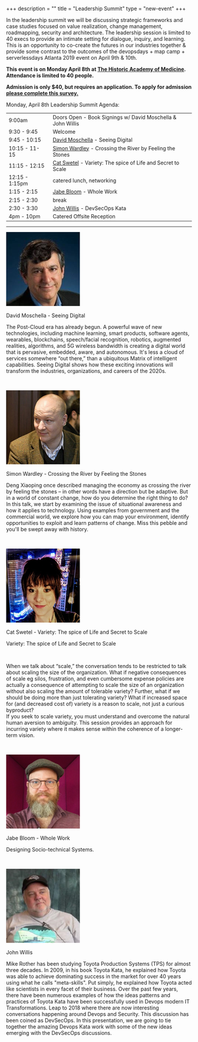 +++
description = ""
title = "Leadership Summit"
type = "new-event"
+++
<p>
In the leadership summit we will be discussing strategic frameworks and case studies focused on value realization, change management, roadmapping, security and architecture. The leadership session is limited to 40 execs to provide an intimate setting for dialogue, inquiry, and learning. This is an opportunity to co-create the futures in our industries together & provide some contrast to the outcomes of the devopsdays + map camp + serverlessdays Atlanta 2019 event on April 9th & 10th. 
</p>
<p style="font-weight:bold">This event is on Monday April 8th at <a href="https://academy.gatech.edu/">The Historic Academy of Medicine</a>. Attendance is limited to 40 people.</p>
<p style="font-weight:bold"> Admission is only $40, but requires an application. To apply for admission <a href="https://www.surveymonkey.com/r/AtlantaLeadershipSummit">please complete this survey.</a> </p>


Monday, April 8th Leadership Summit Agenda:
<table>
<tr><td>9:00am&nbsp;</td><td>Doors Open - Book Signings w/ David Moschella &amp; John Willis</td></tr>
<tr><td>9:30 - 9:45&nbsp;</td><td>Welcome</td></tr>
<tr><td>9:45 - 10:15&nbsp;</td><td><a href="https://leadingedgeforum.com/researcher/david-moschella/">David Moschella</a> - Seeing Digital </td></tr>
<tr><td>10:15 - 11-15&nbsp;</td><td><a href="https://www.devopsdays.org/events/2019-atlanta/speakers/simon-wardley/">Simon Wardley</a> - Crossing the River by Feeling the Stones</td></tr>
<tr><td>11:15 - 12:15&nbsp;</td><td><a href="https://www.devopsdays.org/events/2019-atlanta/speakers/cat-swetel/">Cat Swetel</a> - Variety: The spice of Life and Secret to Scale</td></tr>
<tr><td>12:15 - 1:15pm&nbsp;</td><td>catered lunch, networking</td></tr>
<tr><td>1:15 - 2:15&nbsp;</td><td><a href="https://www.devopsdays.org/events/2019-atlanta/speakers/jabe-bloom/">Jabe Bloom</a> - Whole Work</td></tr>
<tr><td>2:15 - 2:30&nbsp;</td><td>break</td></tr>
<tr><td>2:30 - 3:30&nbsp;</td><td><a href="https://www.devopsdays.org/events/2019-atlanta/speakers/john-willis/">John Willis</a> - DevSecOps Kata</td></tr>
<tr><td>4pm - 10pm&nbsp;</td><td>Catered Offsite Reception</td></tr>
</table>

<hr />


<div class="row">
<div class="">
		<img width="200" src="/events/2019-atlanta/speakers/david-moschella.jpg" class="img-fluid" alt="David Moschella">
		<p>David Moschella - Seeing Digital</p>
		<p style="padding-bottom: 30px;">The Post-Cloud era has already begun. A powerful wave of new technologies, including machine learning, smart products, software agents, wearables, blockchains, speech/facial recognition, robotics, augmented realities, algorithms, and 5G wireless bandwidth is creating a digital world that is pervasive, embedded, aware, and autonomous. It's less a cloud of services somewhere “out there,” than a ubiquitous Matrix of intelligent capabilities. Seeing Digital shows how these exciting innovations will transform the industries, organizations, and careers of the 2020s.</p>
	</div>
	</div>
	<div class="row">
	<div class="">
		<img width="200" src="/events/2019-atlanta/speakers/simon-wardley.jpg" class="img-fluid" alt="Cat Swetel">
		<p>Simon Wardley - Crossing the River by Feeling the Stones</p>
		<p style="padding-bottom: 30px;">Deng Xiaoping once described managing the economy as crossing the river by feeling the stones – in other words have a direction but be adaptive. But in a world of constant change, how do you determine the right thing to do? In this talk, we start by examining the issue of situational awareness and how it applies to technology. Using examples from government and the commercial world, we explore how you can map your environment, identify opportunities to exploit and learn patterns of change. Miss this pebble and you'll be swept away with history.</p>
	</div>
	</div>
	
<div class="row">
	<div class="">
		<img width="200" src="/events/2019-atlanta/speakers/cat-swetel.jpg" class="img-fluid" alt="Cat Swetel">
		<p>Cat Swetel - Variety: The spice of Life and Secret to Scale</p>
		<p style="padding-bottom: 30px;">Variety: The spice of Life and Secret to Scale </p>
		<p style="padding-bottom: 30px;">When we talk about “scale,” the conversation tends to be restricted to talk about scaling the size of the organization. What if negative consequences of scale eg silos, frustration, and even cumbersome expense policies are actually a consequence of attempting to scale the size of an organization without also scaling the amount of tolerable variety? Further, what if we should be doing more than just tolerating variety? What if increased space for (and decreased cost of) variety is a reason to scale, not just a curious byproduct?
<br/>
If you seek to scale variety, you must understand and overcome the natural human aversion to ambiguity. This session provides an approach for incurring variety where it makes sense within the coherence of a longer-term vision.</p>
	</div>
	</div>
<div class="row">
	<div class="">
		<img width="200" src="/events/2019-atlanta/speakers/jabe-bloom.jpg" class="img-fluid" alt="jabe-bloom">
		<p>Jabe Bloom - Whole Work</p>
        <p style="padding-bottom: 30px;">Designing Socio-technical Systems.</p>
	</div>
	</div>
	<div class="row">
	<div class="">
		<img width="200" src="/events/2019-atlanta/speakers/john-willis.jpg" class="img-fluid" alt="John Willis">
		<p>John Willis</p>
        <p style="padding-bottom: 30px;">Mike Rother has been studying Toyota Production Systems (TPS) for almost three decades.  In 2009, in his book Toyota Kata, he explained how Toyota was able to achieve dominating success in the market for over 40 years using what he calls "meta-skills".  Put simply, he explained how Toyota acted like scientists in every facet of their business. Over the past few years, there have been numerous examples of how the ideas patterns and practices of Toyota Kata have been successfully used in Devops modern IT Transformations.  Leap to 2018 where there are now interesting conversations happening around Devops and Security.  This discussion has been coined as DevSecOps.  In this presentation, we are going to tie together the amazing Devops Kata work with some of the new ideas emerging with the DevSecOps discussions. </p>
	</div>
</div>